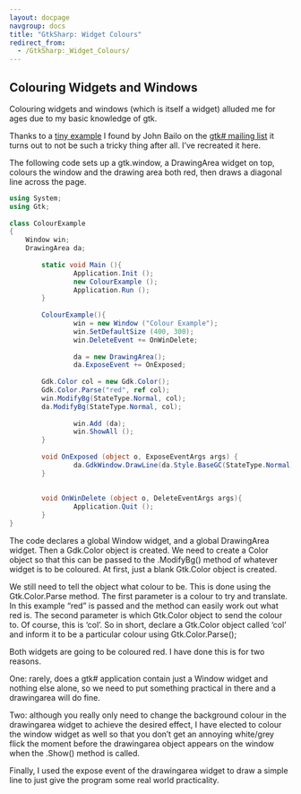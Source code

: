 ```yaml
---
layout: docpage
navgroup: docs
title: "GtkSharp: Widget Colours"
redirect_from:
  - /GtkSharp:_Widget_Colours/
---
```


Colouring Widgets and Windows
-----------------------------

Colouring widgets and windows (which is itself a widget) alluded me for ages due to my basic knowledge of gtk.

Thanks to a [tiny example](http://lists.ximian.com/pipermail/gtk-sharp-list/2004-September/004820.html) I found by John Bailo on the [gtk\# mailing list](http://lists.ximian.com/pipermail/gtk-sharp-list/) it turns out to not be such a tricky thing after all. I’ve recreated it here.

The following code sets up a gtk.window, a DrawingArea widget on top, colours the window and the drawing area both red, then draws a diagonal line across the page.

``` csharp
using System;
using Gtk;
 
class ColourExample
{
    Window win;
    DrawingArea da;
 
        static void Main (){
                Application.Init ();
                new ColourExample ();
                Application.Run ();
        }
 
        ColourExample(){
                win = new Window ("Colour Example");
                win.SetDefaultSize (400, 300);
                win.DeleteEvent += OnWinDelete;
 
                da = new DrawingArea();
                da.ExposeEvent += OnExposed;
 
        Gdk.Color col = new Gdk.Color();
        Gdk.Color.Parse("red", ref col);
        win.ModifyBg(StateType.Normal, col);
        da.ModifyBg(StateType.Normal, col);
 
                win.Add (da);
                win.ShowAll ();
        }
 
        void OnExposed (object o, ExposeEventArgs args) {
                da.GdkWindow.DrawLine(da.Style.BaseGC(StateType.Normal), 0, 0, 400, 300);
        }
 
 
        void OnWinDelete (object o, DeleteEventArgs args){
                Application.Quit ();
        }
}
```

The code declares a global Window widget, and a global DrawingArea widget. Then a Gdk.Color object is created. We need to create a Color object so that this can be passed to the .ModifyBg() method of whatever widget is to be coloured. At first, just a blank Gtk.Color object is created.

We still need to tell the object what colour to be. This is done using the Gtk.Color.Parse method. The first parameter is a colour to try and translate. In this example “red” is passed and the method can easily work out what red is. The second parameter is which Gtk.Color object to send the colour to. Of course, this is ‘col’. So in short, declare a Gtk.Color object called ‘col’ and inform it to be a particular colour using Gtk.Color.Parse();

Both widgets are going to be coloured red. I have done this is for two reasons.

One: rarely, does a gtk\# application contain just a Window widget and nothing else alone, so we need to put something practical in there and a drawingarea will do fine.

Two: although you really only need to change the background colour in the drawingarea widget to achieve the desired effect, I have elected to colour the window widget as well so that you don’t get an annoying white/grey flick the moment before the drawingarea object appears on the window when the .Show() method is called.

Finally, I used the expose event of the drawingarea widget to draw a simple line to just give the program some real world practicality.

